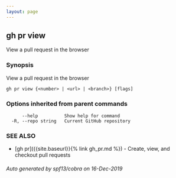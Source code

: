 ```yaml
---
layout: page
---
```


## gh pr view

View a pull request in the browser

### Synopsis

View a pull request in the browser

```
gh pr view {<number> | <url> | <branch>} [flags]
```

### Options inherited from parent commands

```
      --help          Show help for command
  -R, --repo string   Current GitHub repository
```

### SEE ALSO

* [gh pr]({{site.baseurl}}{% link gh_pr.md %})	 - Create, view, and checkout pull requests

###### Auto generated by spf13/cobra on 16-Dec-2019
